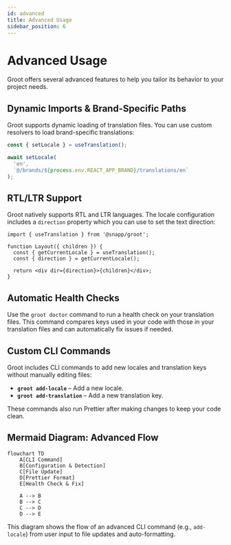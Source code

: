 ```yaml
---
id: advanced
title: Advanced Usage
sidebar_position: 6
---
```


# Advanced Usage

Groot offers several advanced features to help you tailor its behavior to your project needs.

## Dynamic Imports & Brand-Specific Paths

Groot supports dynamic loading of translation files. You can use custom resolvers to load brand-specific translations:

```ts
const { setLocale } = useTranslation();

await setLocale(
  'en',
  `@/brands/${process.env.REACT_APP_BRAND}/translations/en`
);
```

## RTL/LTR Support

Groot natively supports RTL and LTR languages. The locale configuration includes a `direction` property which you can use to set the text direction:

```tsx
import { useTranslation } from '@snapp/groot';

function Layout({ children }) {
  const { getCurrentLocale } = useTranslation();
  const { direction } = getCurrentLocale();

  return <div dir={direction}>{children}</div>;
}
```

## Automatic Health Checks

Use the `groot doctor` command to run a health check on your translation files. This command compares keys used in your code with those in your translation files and can automatically fix issues if needed.

## Custom CLI Commands

Groot includes CLI commands to add new locales and translation keys without manually editing files:

- **`groot add-locale`** – Add a new locale.
- **`groot add-translation`** – Add a new translation key.

These commands also run Prettier after making changes to keep your code clean.

## Mermaid Diagram: Advanced Flow

```mermaid
flowchart TD
    A[CLI Command]
    B[Configuration & Detection]
    C[File Update]
    D[Prettier Format]
    E[Health Check & Fix]

    A --> B
    B --> C
    C --> D
    D --> E
```

This diagram shows the flow of an advanced CLI command (e.g., `add-locale`) from user input to file updates and auto-formatting.
